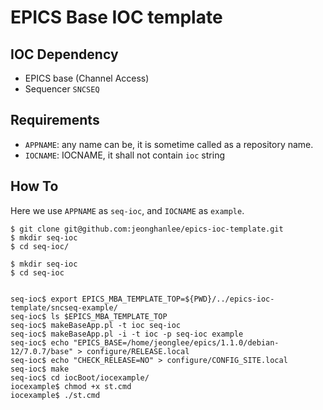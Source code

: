 # EPICS Base IOC template

## IOC Dependency

* EPICS base (Channel Access)
* Sequencer `SNCSEQ`

## Requirements

* `APPNAME`: any name can be, it is sometime called as a repository name.
* `IOCNAME`: IOCNAME, it shall not contain `ioc` string

## How To

Here we use `APPNAME` as `seq-ioc`, and `IOCNAME` as `example`.

```
$ git clone git@github.com:jeonghanlee/epics-ioc-template.git
$ mkdir seq-ioc
$ cd seq-ioc/

$ mkdir seq-ioc
$ cd seq-ioc


seq-ioc$ export EPICS_MBA_TEMPLATE_TOP=${PWD}/../epics-ioc-template/sncseq-example/
seq-ioc$ ls $EPICS_MBA_TEMPLATE_TOP
seq-ioc$ makeBaseApp.pl -t ioc seq-ioc
seq-ioc$ makeBaseApp.pl -i -t ioc -p seq-ioc example
seq-ioc$ echo "EPICS_BASE=/home/jeonglee/epics/1.1.0/debian-12/7.0.7/base" > configure/RELEASE.local
seq-ioc$ echo "CHECK_RELEASE=NO" > configure/CONFIG_SITE.local
seq-ioc$ make
seq-ioc$ cd iocBoot/iocexample/
iocexample$ chmod +x st.cmd
iocexample$ ./st.cmd
```
